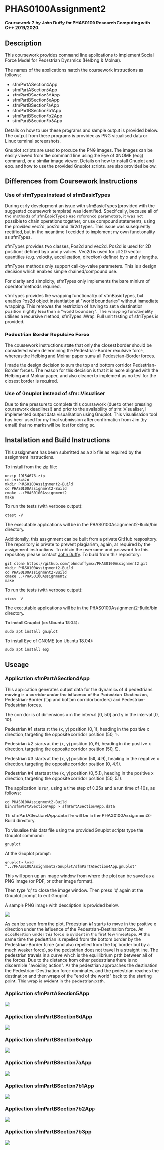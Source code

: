 # PHAS0100Assignment2

**Coursework 2 by John Duffy for PHAS0100 Research Computing with C++ 2019/2020.**

## Description

This coursework provides command line applications to implement Social Force Model for Pedestrian Dynamics (Helbing & Molnar).

The names of the applications match the coursework instructions as follows:

* sfmPartASection4App
* sfmPartASection5App
* sfmPartBSection6dApp
* sfmPartBSection6eApp
* sfmPartBSection7aApp
* sfmPartBSection7b1App
* sfmPartBSection7b2App
* sfmPartBSection7b3App

Details on how to use these programs and sample output is provided below. The output from these programs is provided as PNG visualised data or Linux terminal screenshots.

Gnuplot scripts are used to produce the PNG images. The images can be easily viewed from the command line using the Eye of GNOME (eog) command, or a similar image viewer. Details on how to install Gnuplot and eog, and how to use the provided Gnuplot scripts, are also provided below.

## Differences from Coursework Instructions

### Use of sfmTypes instead of sfmBasicTypes

During early development an issue with sfmBasicTypes (provided with the suggested coursework template) was identified. Specifically, because all of the methods of sfmBasicTypes use reference parameters, it was not possible to chain operations together, or use compound statements, using the provided vec2d, pos2d and dir2d types. This issue was susequently rectified, but in the meantime I decided to implement my own functionality as sfmTypes.

sfmTypes provides two classes, Pos2d and Vec2d. Pos2d is used for 2D positions defined by x and y values. Vec2d is used for all 2D vector quantities (e.g. velocity, accelleration, direction) defined by x and y lengths.

sfmTypes methods only support call-by-value parameters. This is a design decision which enables simple chained/compound use.

For clarity and simplicity, sfmTypes only implements the bare minium of operator/methods required.

sfmTypes provides the wrapping functionality of sfmBasicTypes, but enables Pos2d object instantiation at "world boundaries" without immediate wrapping. This removes the restriction of having to set a destination position slightly less than a "world boundary". The wrapping functionality utilises a recursive method, sfmTypes::Wrap. Full unit testing of sfmTypes is provided.

### Pedestrian Border Repulsive Force

The coursework instructions state that only the closest border should be considered when determining the Pedestrian-Border repulsive force, whereas the Helbing and Molnar paper sums all Pedestrian-Border forces.

I made the design decision to sum the top and bottom corridor Pedestrian-Border forces. The reason for this decision is that it is more aligned with the Helbing and Molnar paper, and also cleaner to implement as no test for the closest border is required.

### Use of Gnuplot instead of sfm::Visualiser

Due to time pressure to complete this coursework (due to other pressing coursework deadlines!) and prior to the availability of sfm::Visualiser, I implemented output data visualisation using Gnuplot. This visualisation tool has been used for my final submission after confirmation from Jim (by email) that no marks will be lost for doing so.

## Installation and Build Instructions

This assignment has been submitted as a zip file as required by the assignment instructions.

To install from the zip file:
```
unzip 19154676.zip
cd 19154676
mkdir PHAS0100Assignment2-Build
cd PHAS0100Assignment2-Build
cmake ../PHAS0100Assignment2
make
```
To run the tests (with verbose output):
```
ctest -V
```
The executable applications will be in the PHAS0100Assignment2-Build/bin directory.

Additionally, this assignment can be built from a private GitHub respository. The repository is private to prevent plagiarism, again, as required by the assignment instructions. To obtain the username and password for this repository please contact [John Duffy](mailto:john.duffy.19@ucl.ac.uk). To build from this repository:
```
git clone https://github.com/johnduffymsc/PHAS0100Assignment2.git
mkdir PHAS0100Assignment2-Build
cd PHAS0100Assignment2-Build
cmake ../PHAS0100Assignment2
make
```
To run the tests (with verbose output):
```
ctest -V
```
The executable applications will be in the PHAS0100Assignment2-Build/bin directory.

To install Gnuplot (on Ubuntu 18.04):
```
sudo apt install gnuplot
```
To install Eye of GNOME (on Ubuntu 18.04):
```
sudo apt install eog
```
## Useage

### Application sfmPartASection4App

This application generates output data for the dynamics of 4 pedestrians moving in a corridor under the influence of the Pedestrian-Destination, Pedestrian-Border (top and bottom corridor borders) and Pedestrian-Pedestrian forces.

The corridor is of dimensions x in the interval [0, 50] and y in the interval [0, 10].

Pedestrian #1 starts at the (x, y) position (0, 1), heading in the positive x direction, targeting the opposite corridor position (50, 1).

Pedestrian #2 starts at the (x, y) position (0, 9), heading in the positive x direction, targeting the opposite corridor position (50, 9).

Pedestrian #3 starts at the (x, y) position (50, 4.9), heading in the negative x direction, targeting the opposite corridor position (0, 4.9).

Pedestrian #4 starts at the (x, y) position (0, 5.1), heading in the positive x direction, targeting the opposite corridor position (50, 5.1).

The application is run, using a time step of 0.25s and a run time of 40s, as follows:
```
cd PHAS0100Assignment2-Build
bin/sfmPartASection4App > sfmPartASection4App.data
```
Th sfmPartASection4App.data file will be in the PHAS0100Assignment2-Build directory.

To visualise this data file using the provided Gnuplot scripts type the Gnuplot command:
```
gnuplot
```
At the Gnuplot prompt:
```
gnuplot> load "../PHAS0100Assignment2/Gnuplot/sfmPartASection4App.gnuplot"
```
This will open up an image window from where the plot can be saved as a PNG image (or PDF, or other image format).

Then type 'q' to close the image window. Then press 'q' again at the Gnuplot prompt to exit Gnuplot.

A sample PNG image with description is provided below.

![](sfmPartASection4App.png)

As can be seen from the plot, Pedestrian #1 starts to move in the positive x direction under the influence of the Pedestrian-Destination force. An accelleration under this force is evident in the first few timesteps. At the same time the pedestrian is repelled from the bottom border by the Pedestrian-Border force (and also repelled from the top border but by a much weaker force), so the pedestrian does not travel in a straight line. The pedestrian travels in a curve which is the equillibrium path between all of the forces. Due to the distance from other pedestrians there is no discernible "avoiding action". As the pedestrian approaches the destination the Pedestrian-Destination force dominates, and the pedestrian reaches the destination and then wraps of the "end of the world" back to the starting point. This wrap is evident in the pedestrian path.


### Application sfmPartASection5App

![](sfmPartASection5App.png)

### Application sfmPartBSection6dApp

![](sfmPartBSection6dApp.png)

### Application sfmPartBSection6eApp

![](sfmPartBSection6eApp.png)

### Application sfmPartBSection7aApp

![](sfmPartBSection7aApp.png)

### Application sfmPartBSection7b1App

![](sfmPartBSection7b1App.png)

### Application sfmPartBSection7b2App

![](sfmPartBSection7b2App.png)

### Application sfmPartBSection7b3pp

![](sfmPartBSection7b3App.png)




